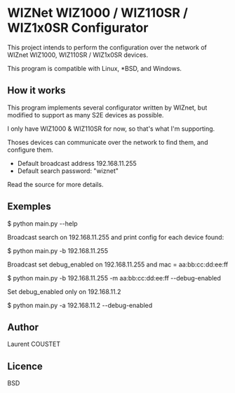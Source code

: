 WIZNet WIZ1000 / WIZ110SR / WIZ1x0SR Configurator
=================================================

This project intends to perform the configuration over the network
of WIZnet WIZ1000, WIZ110SR / WIZ1x0SR devices.

This program is compatible with Linux, *BSD, and Windows.

How it works
------------
This program implements several configurator written by WIZnet,
but modified to support as many S2E devices as possible.

I only have WIZ1000 & WIZ110SR for now, so that's what I'm supporting.

Thoses devices can communicate over the network to find them, and configure them.

 - Default broadcast address 192.168.11.255
 - Default search password: "wiznet"

Read the source for more details.

Exemples
--------

$ python main.py --help

Broadcast search on 192.168.11.255 and print config for each device found:

$ python main.py -b 192.168.11.255

Broadcast set debug_enabled on 192.168.11.255 and mac = aa:bb:cc:dd:ee:ff

$ python main.py -b 192.168.11.255 -m aa:bb:cc:dd:ee:ff --debug-enabled

Set debug_enabled only on 192.168.11.2

$ python main.py -a 192.168.11.2 --debug-enabled


Author
------
Laurent COUSTET

Licence
-------
BSD
